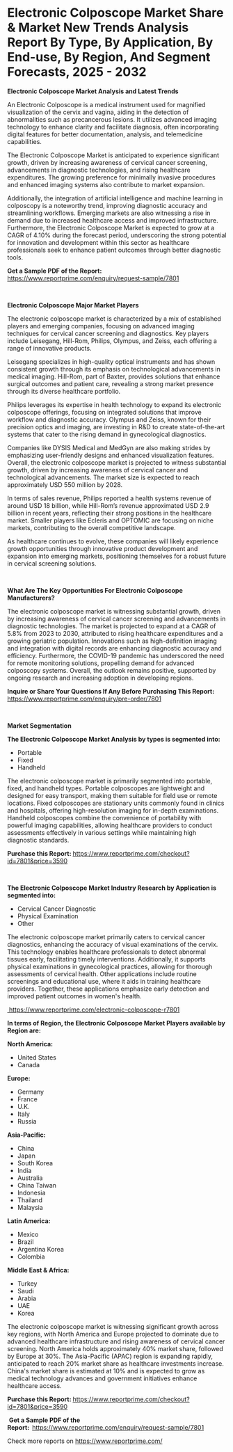 <p><h1>Electronic Colposcope Market Share & Market New Trends Analysis Report By Type, By Application, By End-use, By Region, And Segment Forecasts, 2025 - 2032</h1></p><p><strong>Electronic Colposcope Market Analysis and Latest Trends</strong></p>
<p><p>An Electronic Colposcope is a medical instrument used for magnified visualization of the cervix and vagina, aiding in the detection of abnormalities such as precancerous lesions. It utilizes advanced imaging technology to enhance clarity and facilitate diagnosis, often incorporating digital features for better documentation, analysis, and telemedicine capabilities.</p><p>The Electronic Colposcope Market is anticipated to experience significant growth, driven by increasing awareness of cervical cancer screening, advancements in diagnostic technologies, and rising healthcare expenditures. The growing preference for minimally invasive procedures and enhanced imaging systems also contribute to market expansion. </p><p>Additionally, the integration of artificial intelligence and machine learning in colposcopy is a noteworthy trend, improving diagnostic accuracy and streamlining workflows. Emerging markets are also witnessing a rise in demand due to increased healthcare access and improved infrastructure. Furthermore, the Electronic Colposcope Market is expected to grow at a CAGR of 4.10% during the forecast period, underscoring the strong potential for innovation and development within this sector as healthcare professionals seek to enhance patient outcomes through better diagnostic tools.</p></p>
<p><strong>Get a Sample PDF of the Report:&nbsp;</strong> <a href="https://www.reportprime.com/enquiry/request-sample/7801?utm_campaign=3078&utm_medium=2&utm_source=Github&utm_content=ia&utm_term=19032025&utm_id=electronic-colposcope">https://www.reportprime.com/enquiry/request-sample/7801</a></p>
<p>&nbsp;</p>
<p><strong>Electronic Colposcope Major Market Players</strong></p>
<p><p>The electronic colposcope market is characterized by a mix of established players and emerging companies, focusing on advanced imaging techniques for cervical cancer screening and diagnostics. Key players include Leisegang, Hill-Rom, Philips, Olympus, and Zeiss, each offering a range of innovative products.</p><p>Leisegang specializes in high-quality optical instruments and has shown consistent growth through its emphasis on technological advancements in medical imaging. Hill-Rom, part of Baxter, provides solutions that enhance surgical outcomes and patient care, revealing a strong market presence through its diverse healthcare portfolio.</p><p>Philips leverages its expertise in health technology to expand its electronic colposcope offerings, focusing on integrated solutions that improve workflow and diagnostic accuracy. Olympus and Zeiss, known for their precision optics and imaging, are investing in R&D to create state-of-the-art systems that cater to the rising demand in gynecological diagnostics.</p><p>Companies like DYSIS Medical and MedGyn are also making strides by emphasizing user-friendly designs and enhanced visualization features. Overall, the electronic colposcope market is projected to witness substantial growth, driven by increasing awareness of cervical cancer and technological advancements. The market size is expected to reach approximately USD 550 million by 2028.</p><p>In terms of sales revenue, Philips reported a health systems revenue of around USD 18 billion, while Hill-Rom’s revenue approximated USD 2.9 billion in recent years, reflecting their strong positions in the healthcare market. Smaller players like Ecleris and OPTOMIC are focusing on niche markets, contributing to the overall competitive landscape.</p><p>As healthcare continues to evolve, these companies will likely experience growth opportunities through innovative product development and expansion into emerging markets, positioning themselves for a robust future in cervical screening solutions.</p></p>
<p>&nbsp;</p>
<p><strong>What Are The Key Opportunities For Electronic Colposcope Manufacturers?</strong></p>
<p><p>The electronic colposcope market is witnessing substantial growth, driven by increasing awareness of cervical cancer screening and advancements in diagnostic technologies. The market is projected to expand at a CAGR of 5.8% from 2023 to 2030, attributed to rising healthcare expenditures and a growing geriatric population. Innovations such as high-definition imaging and integration with digital records are enhancing diagnostic accuracy and efficiency. Furthermore, the COVID-19 pandemic has underscored the need for remote monitoring solutions, propelling demand for advanced colposcopy systems. Overall, the outlook remains positive, supported by ongoing research and increasing adoption in developing regions.</p></p>
<p><strong>Inquire or Share Your Questions If Any Before Purchasing This Report:</strong> <a href="https://www.reportprime.com/enquiry/pre-order/7801?utm_campaign=3078&utm_medium=2&utm_source=Github&utm_content=ia&utm_term=19032025&utm_id=electronic-colposcope">https://www.reportprime.com/enquiry/pre-order/7801</a></p>
<p>&nbsp;</p>
<p><strong>Market Segmentation</strong></p>
<p><strong>The Electronic Colposcope Market Analysis by types is segmented into:</strong></p>
<p><ul><li>Portable</li><li>Fixed</li><li>Handheld</li></ul></p>
<p><p>The electronic colposcope market is primarily segmented into portable, fixed, and handheld types. Portable colposcopes are lightweight and designed for easy transport, making them suitable for field use or remote locations. Fixed colposcopes are stationary units commonly found in clinics and hospitals, offering high-resolution imaging for in-depth examinations. Handheld colposcopes combine the convenience of portability with powerful imaging capabilities, allowing healthcare providers to conduct assessments effectively in various settings while maintaining high diagnostic standards.</p></p>
<p><strong>Purchase this Report:&nbsp;</strong><a href="https://www.reportprime.com/checkout?id=7801&price=3590&utm_campaign=3078&utm_medium=2&utm_source=Github&utm_content=ia&utm_term=19032025&utm_id=electronic-colposcope">https://www.reportprime.com/checkout?id=7801&price=3590</a></p>
<p>&nbsp;</p>
<p><strong>The Electronic Colposcope Market Industry Research by Application is segmented into:</strong></p>
<p><ul><li>Cervical Cancer Diagnostic</li><li>Physical Examination</li><li>Other</li></ul></p>
<p><p>The electronic colposcope market primarily caters to cervical cancer diagnostics, enhancing the accuracy of visual examinations of the cervix. This technology enables healthcare professionals to detect abnormal tissues early, facilitating timely interventions. Additionally, it supports physical examinations in gynecological practices, allowing for thorough assessments of cervical health. Other applications include routine screenings and educational use, where it aids in training healthcare providers. Together, these applications emphasize early detection and improved patient outcomes in women's health.</p></p>
<p><a href="https://www.reportprime.com/electronic-colposcope-r7801?utm_campaign=3078&utm_medium=2&utm_source=Github&utm_content=ia&utm_term=19032025&utm_id=electronic-colposcope">&nbsp;https://www.reportprime.com/electronic-colposcope-r7801</a></p>
<p><strong>In terms of Region, the Electronic Colposcope Market Players available by Region are:</strong></p>
<p>
    <p> <strong> North America: </strong>
        <ul>
            <li>United States</li>
            <li>Canada</li>
        </ul>
        </p> 
    <p> <strong> Europe: </strong>
        <ul>
            <li>Germany</li>
            <li>France</li>
            <li>U.K.</li>
            <li>Italy</li>
            <li>Russia</li>
        </ul>
        </p> 
    <p> <strong> Asia-Pacific: </strong>
        <ul>
            <li>China</li>
            <li>Japan</li>
            <li>South Korea</li>
            <li>India</li>
            <li>Australia</li>
            <li>China Taiwan</li>
            <li>Indonesia</li>
            <li>Thailand</li>
            <li>Malaysia</li>
        </ul>
        </p> 
    <p> <strong> Latin America: </strong>
        <ul>
            <li>Mexico</li>
            <li>Brazil</li>
            <li>Argentina Korea</li>
            <li>Colombia</li>
        </ul>
        </p> 
    <p> <strong> Middle East & Africa: </strong>
        <ul>
            <li>Turkey</li>
            <li>Saudi</li>
            <li>Arabia</li>
            <li>UAE</li>
            <li>Korea</li>
        </ul>
    </p>
    </p>
<p><p>The electronic colposcope market is witnessing significant growth across key regions, with North America and Europe projected to dominate due to advanced healthcare infrastructure and rising awareness of cervical cancer screening. North America holds approximately 40% market share, followed by Europe at 30%. The Asia-Pacific (APAC) region is expanding rapidly, anticipated to reach 20% market share as healthcare investments increase. China's market share is estimated at 10% and is expected to grow as medical technology advances and government initiatives enhance healthcare access.</p></p>
<p><strong>Purchase this Report: </strong><a href="https://www.reportprime.com/checkout?id=7801&price=3590&utm_campaign=3078&utm_medium=2&utm_source=Github&utm_content=ia&utm_term=19032025&utm_id=electronic-colposcope">https://www.reportprime.com/checkout?id=7801&price=3590</a></p>
<p>&nbsp;<strong>Get a Sample PDF of the Report:&nbsp;&nbsp;</strong><a href="https://www.reportprime.com/enquiry/request-sample/7801?utm_campaign=3078&utm_medium=2&utm_source=Github&utm_content=ia&utm_term=19032025&utm_id=electronic-colposcope">https://www.reportprime.com/enquiry/request-sample/7801</a></p>
<p><strong></strong></p>
<p>Check more reports on <a href="https://www.reportprime.com/?utm_campaign=3078&utm_medium=2&utm_source=Github&utm_content=ia&utm_term=19032025&utm_id=electronic-colposcope">https://www.reportprime.com/</a></p>
